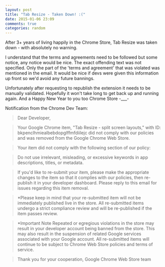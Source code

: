 ```yaml
---
layout: post
title: "Tab Resize - Taken Down! :("
date: 2015-01-06 23:09
comments: true
categories: random
---
```


After 3+ years of living happily in the Chrome Store, Tab Resize was taken down - with absolutely no warning.

I understand that the terms and agreements need to be followed but some notice, any notice would be nice. The exact offending text was not specified. Only the part of the 'terms and agreement' that was violated was mentioned in the email. It would be nice if devs were given this information up front so we'd avoid any future bannings.

Unfortunately after requesting to republish the extension it needs to be manually validated. Hopefully it won't take long to get back up and running again. And a Happy New Year to you too Chrome Store -___-

Notification from the Chrome Dev Team:

> Dear Developer,

> Your Google Chrome item, "Tab Resize - split screen layouts," with ID: bkpenclhmiealbebdopglffmfdiilejc did not comply with our policies and was removed from the Google Chrome Web Store.

> Your item did not comply with the following section of our policy:

> Do not use irrelevant, misleading, or excessive keywords in app descriptions, titles, or metadata.

> If you'd like to re-submit your item, please make the appropriate changes to the item so that it complies with our policies, then re-publish it in your developer dashboard. Please reply to this email for issues regarding this item removal.

> *Please keep in mind that your re-submitted item will not be immediately published live in the store. All re-submitted items undergo a strict compliance review and will be re-published if the item passes review.

> *Important Note
> Repeated or egregious violations in the store may result in your developer account being banned from the store. This may also result in the suspension of related Google services associated with your Google account. All re-submitted items will continue to be subject to Chrome Web Store policies and terms of service.

> Thank you for your cooperation,
> Google Chrome Web Store team
